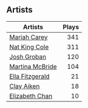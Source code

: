 ## Artists
Artists | Plays 
----- | -----: 
[Mariah Carey](/artists/mariah-carey-31885) | 341
[Nat King Cole](/artists/nat-king-cole-3428) | 311
[Josh Groban](/artists/josh-groban-58260) | 120
[Martina McBride](/artists/martina-mcbride-35319) | 104
[Ella Fitzgerald](/artists/ella-fitzgerald-925) | 21
[Clay Aiken](/artists/clay-aiken-116167) | 18
[Elizabeth Chan](/artists/elizabeth-chan-793805) | 10


